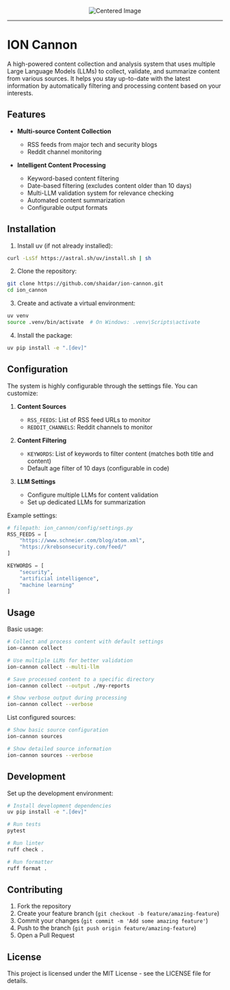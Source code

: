 <div align="center">
  <img src="https://github.com/user-attachments/assets/a63da5b7-0b27-4b59-b472-2ab9a04a7f10" alt="Centered Image">
</div>

---
# ION Cannon

A high-powered content collection and analysis system that uses multiple Large Language Models (LLMs) to collect, validate, and summarize content from various sources. It helps you stay up-to-date with the latest information by automatically filtering and processing content based on your interests.

## Features

- **Multi-source Content Collection**
  - RSS feeds from major tech and security blogs
  - Reddit channel monitoring

- **Intelligent Content Processing**
  - Keyword-based content filtering
  - Date-based filtering (excludes content older than 10 days)
  - Multi-LLM validation system for relevance checking
  - Automated content summarization
  - Configurable output formats

## Installation

1. Install uv (if not already installed):
```bash
curl -LsSf https://astral.sh/uv/install.sh | sh
```

2. Clone the repository:
```bash
git clone https://github.com/shaidar/ion-cannon.git
cd ion_cannon
```

3. Create and activate a virtual environment:
```bash
uv venv
source .venv/bin/activate  # On Windows: .venv\Scripts\activate
```

4. Install the package:
```bash
uv pip install -e ".[dev]"
```

## Configuration

The system is highly configurable through the settings file. You can customize:

1. **Content Sources**
   - `RSS_FEEDS`: List of RSS feed URLs to monitor
   - `REDDIT_CHANNELS`: Reddit channels to monitor

2. **Content Filtering**
   - `KEYWORDS`: List of keywords to filter content (matches both title and content)
   - Default age filter of 10 days (configurable in code)

3. **LLM Settings**
   - Configure multiple LLMs for content validation
   - Set up dedicated LLMs for summarization

Example settings:
```python
# filepath: ion_cannon/config/settings.py
RSS_FEEDS = [
    "https://www.schneier.com/blog/atom.xml",
    "https://krebsonsecurity.com/feed/"
]

KEYWORDS = [
    "security",
    "artificial intelligence",
    "machine learning"
]
```

## Usage

Basic usage:
```bash
# Collect and process content with default settings
ion-cannon collect

# Use multiple LLMs for better validation
ion-cannon collect --multi-llm

# Save processed content to a specific directory
ion-cannon collect --output ./my-reports

# Show verbose output during processing
ion-cannon collect --verbose
```

List configured sources:
```bash
# Show basic source configuration
ion-cannon sources

# Show detailed source information
ion-cannon sources --verbose
```

## Development

Set up the development environment:

```bash
# Install development dependencies
uv pip install -e ".[dev]"

# Run tests
pytest

# Run linter
ruff check .

# Run formatter
ruff format .
```

## Contributing

1. Fork the repository
2. Create your feature branch (`git checkout -b feature/amazing-feature`)
3. Commit your changes (`git commit -m 'Add some amazing feature'`)
4. Push to the branch (`git push origin feature/amazing-feature`)
5. Open a Pull Request

## License

This project is licensed under the MIT License - see the LICENSE file for details.
